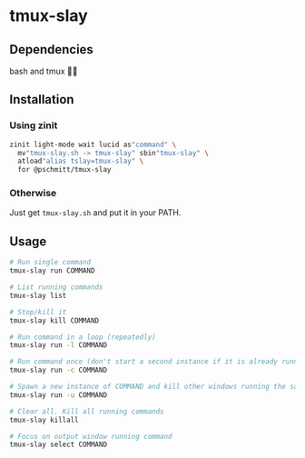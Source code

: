 # tmux-slay

## Dependencies

bash and tmux 🤷‍♂️

## Installation

### Using zinit

```zsh
zinit light-mode wait lucid as"command" \
  mv"tmux-slay.sh -> tmux-slay" sbin"tmux-slay" \
  atload"alias tslay=tmux-slay" \
  for @pschmitt/tmux-slay
```

### Otherwise

Just get `tmux-slay.sh` and put it in your PATH.

## Usage

```zsh
# Run single command
tmux-slay run COMMAND

# List running commands
tmux-slay list

# Stop/kill it
tmux-slay kill COMMAND

# Run command in a loop (repeatedly)
tmux-slay run -l COMMAND

# Run command once (don't start a second instance if it is already running)
tmux-slay run -c COMMAND

# Spawn a new instance of COMMAND and kill other windows running the same command
tmux-slay run -u COMMAND

# Clear all. Kill all running commands
tmux-slay killall

# Focus on output window running command
tmux-slay select COMMAND
```

